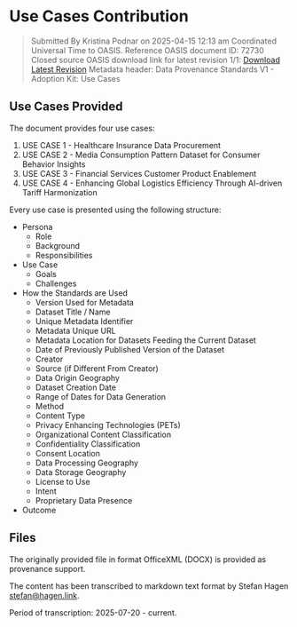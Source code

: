 # Use Cases Contribution

> Submitted By Kristina Podnar on 2025-04-15 12:13 am Coordinated Universal Time to OASIS.
> Reference OASIS document ID: 72730
> Closed source OASIS download link for latest revision 1/1: [Download Latest Revision](https://groups.oasis-open.org/higherlogic/ws/groups/2c60b2cf-45d3-48cd-8594-0194f182b33d/download/72730/latest)
> Metadata header: Data Provenance Standards V1	- Adoption Kit: Use Cases

## Use Cases Provided

The document provides four use cases:

1. USE CASE 1 - Healthcare Insurance Data Procurement
2. USE CASE 2 - Media Consumption Pattern Dataset for Consumer Behavior Insights
3. USE CASE 3 - Financial Services Customer Product Enablement
4. USE CASE 4 - Enhancing Global Logistics Efficiency Through AI-driven Tariff Harmonization

Every use case is presented using the following structure:

- Persona
  - Role
  - Background 
  - Responsibilities
- Use Case
  - Goals
  - Challenges
- How the Standards are Used
  - Version Used for Metadata
  - Dataset Title / Name
  - Unique Metadata Identifier
  - Metadata Unique URL
  - Metadata Location for Datasets Feeding the Current Dataset
  - Date of Previously Published Version of the Dataset
  - Creator
  - Source (if Different From Creator)
  - Data Origin Geography
  - Dataset Creation Date
  - Range of Dates for Data Generation
  - Method
  - Content Type
  - Privacy Enhancing Technologies (PETs)
  - Organizational Content Classification
  - Confidentiality Classification
  - Consent Location
  - Data Processing Geography
  - Data Storage Geography
  - License to Use
  - Intent
  - Proprietary Data Presence
- Outcome
 
## Files

The originally provided file in format OfficeXML (DOCX) is provided as provenance support.

The content has been transcribed to markdown text format by Stefan Hagen <stefan@hagen.link>.

Period of transcription: 2025-07-20 - current.
